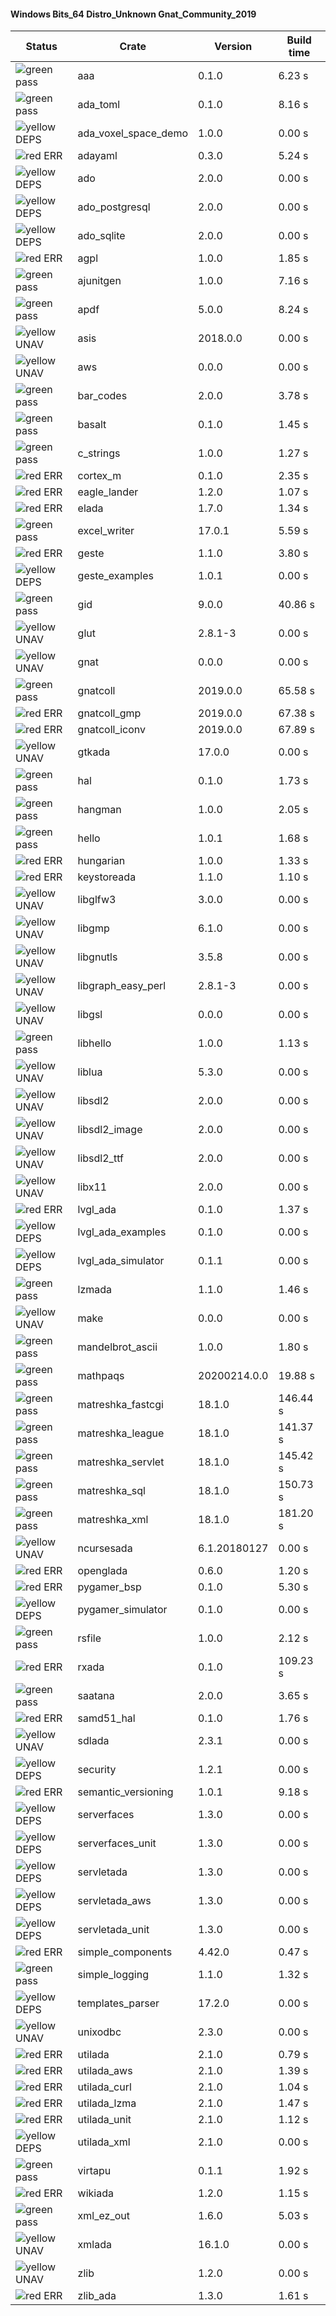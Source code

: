 #### Windows Bits_64 Distro_Unknown Gnat_Community_2019

| Status | Crate | Version | Build time |
| --- | --- | --- | --- |
|![green](https://placehold.it/8/00aa00/000000?text=+) pass | aaa | 0.1.0 |  6.23 s |
|![green](https://placehold.it/8/00aa00/000000?text=+) pass | ada_toml | 0.1.0 |  8.16 s |
|![yellow](https://placehold.it/8/ffbb00/000000?text=+) DEPS | ada_voxel_space_demo | 1.0.0 |  0.00 s |
|![red](https://placehold.it/8/ff0000/000000?text=+) ERR  | adayaml | 0.3.0 |  5.24 s |
|![yellow](https://placehold.it/8/ffbb00/000000?text=+) DEPS | ado | 2.0.0 |  0.00 s |
|![yellow](https://placehold.it/8/ffbb00/000000?text=+) DEPS | ado_postgresql | 2.0.0 |  0.00 s |
|![yellow](https://placehold.it/8/ffbb00/000000?text=+) DEPS | ado_sqlite | 2.0.0 |  0.00 s |
|![red](https://placehold.it/8/ff0000/000000?text=+) ERR  | agpl | 1.0.0 |  1.85 s |
|![green](https://placehold.it/8/00aa00/000000?text=+) pass | ajunitgen | 1.0.0 |  7.16 s |
|![green](https://placehold.it/8/00aa00/000000?text=+) pass | apdf | 5.0.0 |  8.24 s |
|![yellow](https://placehold.it/8/ffbb00/000000?text=+) UNAV | asis | 2018.0.0 |  0.00 s |
|![yellow](https://placehold.it/8/ffbb00/000000?text=+) UNAV | aws | 0.0.0 |  0.00 s |
|![green](https://placehold.it/8/00aa00/000000?text=+) pass | bar_codes | 2.0.0 |  3.78 s |
|![green](https://placehold.it/8/00aa00/000000?text=+) pass | basalt | 0.1.0 |  1.45 s |
|![green](https://placehold.it/8/00aa00/000000?text=+) pass | c_strings | 1.0.0 |  1.27 s |
|![red](https://placehold.it/8/ff0000/000000?text=+) ERR  | cortex_m | 0.1.0 |  2.35 s |
|![red](https://placehold.it/8/ff0000/000000?text=+) ERR  | eagle_lander | 1.2.0 |  1.07 s |
|![red](https://placehold.it/8/ff0000/000000?text=+) ERR  | elada | 1.7.0 |  1.34 s |
|![green](https://placehold.it/8/00aa00/000000?text=+) pass | excel_writer | 17.0.1 |  5.59 s |
|![red](https://placehold.it/8/ff0000/000000?text=+) ERR  | geste | 1.1.0 |  3.80 s |
|![yellow](https://placehold.it/8/ffbb00/000000?text=+) DEPS | geste_examples | 1.0.1 |  0.00 s |
|![green](https://placehold.it/8/00aa00/000000?text=+) pass | gid | 9.0.0 |  40.86 s |
|![yellow](https://placehold.it/8/ffbb00/000000?text=+) UNAV | glut | 2.8.1-3 |  0.00 s |
|![yellow](https://placehold.it/8/ffbb00/000000?text=+) UNAV | gnat | 0.0.0 |  0.00 s |
|![green](https://placehold.it/8/00aa00/000000?text=+) pass | gnatcoll | 2019.0.0 |  65.58 s |
|![red](https://placehold.it/8/ff0000/000000?text=+) ERR  | gnatcoll_gmp | 2019.0.0 |  67.38 s |
|![red](https://placehold.it/8/ff0000/000000?text=+) ERR  | gnatcoll_iconv | 2019.0.0 |  67.89 s |
|![yellow](https://placehold.it/8/ffbb00/000000?text=+) UNAV | gtkada | 17.0.0 |  0.00 s |
|![green](https://placehold.it/8/00aa00/000000?text=+) pass | hal | 0.1.0 |  1.73 s |
|![green](https://placehold.it/8/00aa00/000000?text=+) pass | hangman | 1.0.0 |  2.05 s |
|![green](https://placehold.it/8/00aa00/000000?text=+) pass | hello | 1.0.1 |  1.68 s |
|![red](https://placehold.it/8/ff0000/000000?text=+) ERR  | hungarian | 1.0.0 |  1.33 s |
|![red](https://placehold.it/8/ff0000/000000?text=+) ERR  | keystoreada | 1.1.0 |  1.10 s |
|![yellow](https://placehold.it/8/ffbb00/000000?text=+) UNAV | libglfw3 | 3.0.0 |  0.00 s |
|![yellow](https://placehold.it/8/ffbb00/000000?text=+) UNAV | libgmp | 6.1.0 |  0.00 s |
|![yellow](https://placehold.it/8/ffbb00/000000?text=+) UNAV | libgnutls | 3.5.8 |  0.00 s |
|![yellow](https://placehold.it/8/ffbb00/000000?text=+) UNAV | libgraph_easy_perl | 2.8.1-3 |  0.00 s |
|![yellow](https://placehold.it/8/ffbb00/000000?text=+) UNAV | libgsl | 0.0.0 |  0.00 s |
|![green](https://placehold.it/8/00aa00/000000?text=+) pass | libhello | 1.0.0 |  1.13 s |
|![yellow](https://placehold.it/8/ffbb00/000000?text=+) UNAV | liblua | 5.3.0 |  0.00 s |
|![yellow](https://placehold.it/8/ffbb00/000000?text=+) UNAV | libsdl2 | 2.0.0 |  0.00 s |
|![yellow](https://placehold.it/8/ffbb00/000000?text=+) UNAV | libsdl2_image | 2.0.0 |  0.00 s |
|![yellow](https://placehold.it/8/ffbb00/000000?text=+) UNAV | libsdl2_ttf | 2.0.0 |  0.00 s |
|![yellow](https://placehold.it/8/ffbb00/000000?text=+) UNAV | libx11 | 2.0.0 |  0.00 s |
|![red](https://placehold.it/8/ff0000/000000?text=+) ERR  | lvgl_ada | 0.1.0 |  1.37 s |
|![yellow](https://placehold.it/8/ffbb00/000000?text=+) DEPS | lvgl_ada_examples | 0.1.0 |  0.00 s |
|![yellow](https://placehold.it/8/ffbb00/000000?text=+) DEPS | lvgl_ada_simulator | 0.1.1 |  0.00 s |
|![green](https://placehold.it/8/00aa00/000000?text=+) pass | lzmada | 1.1.0 |  1.46 s |
|![yellow](https://placehold.it/8/ffbb00/000000?text=+) UNAV | make | 0.0.0 |  0.00 s |
|![green](https://placehold.it/8/00aa00/000000?text=+) pass | mandelbrot_ascii | 1.0.0 |  1.80 s |
|![green](https://placehold.it/8/00aa00/000000?text=+) pass | mathpaqs | 20200214.0.0 |  19.88 s |
|![green](https://placehold.it/8/00aa00/000000?text=+) pass | matreshka_fastcgi | 18.1.0 |  146.44 s |
|![green](https://placehold.it/8/00aa00/000000?text=+) pass | matreshka_league | 18.1.0 |  141.37 s |
|![green](https://placehold.it/8/00aa00/000000?text=+) pass | matreshka_servlet | 18.1.0 |  145.42 s |
|![green](https://placehold.it/8/00aa00/000000?text=+) pass | matreshka_sql | 18.1.0 |  150.73 s |
|![green](https://placehold.it/8/00aa00/000000?text=+) pass | matreshka_xml | 18.1.0 |  181.20 s |
|![yellow](https://placehold.it/8/ffbb00/000000?text=+) UNAV | ncursesada | 6.1.20180127 |  0.00 s |
|![red](https://placehold.it/8/ff0000/000000?text=+) ERR  | openglada | 0.6.0 |  1.20 s |
|![red](https://placehold.it/8/ff0000/000000?text=+) ERR  | pygamer_bsp | 0.1.0 |  5.30 s |
|![yellow](https://placehold.it/8/ffbb00/000000?text=+) DEPS | pygamer_simulator | 0.1.0 |  0.00 s |
|![green](https://placehold.it/8/00aa00/000000?text=+) pass | rsfile | 1.0.0 |  2.12 s |
|![red](https://placehold.it/8/ff0000/000000?text=+) ERR  | rxada | 0.1.0 |  109.23 s |
|![green](https://placehold.it/8/00aa00/000000?text=+) pass | saatana | 2.0.0 |  3.65 s |
|![red](https://placehold.it/8/ff0000/000000?text=+) ERR  | samd51_hal | 0.1.0 |  1.76 s |
|![yellow](https://placehold.it/8/ffbb00/000000?text=+) UNAV | sdlada | 2.3.1 |  0.00 s |
|![yellow](https://placehold.it/8/ffbb00/000000?text=+) DEPS | security | 1.2.1 |  0.00 s |
|![red](https://placehold.it/8/ff0000/000000?text=+) ERR  | semantic_versioning | 1.0.1 |  9.18 s |
|![yellow](https://placehold.it/8/ffbb00/000000?text=+) DEPS | serverfaces | 1.3.0 |  0.00 s |
|![yellow](https://placehold.it/8/ffbb00/000000?text=+) DEPS | serverfaces_unit | 1.3.0 |  0.00 s |
|![yellow](https://placehold.it/8/ffbb00/000000?text=+) DEPS | servletada | 1.3.0 |  0.00 s |
|![yellow](https://placehold.it/8/ffbb00/000000?text=+) DEPS | servletada_aws | 1.3.0 |  0.00 s |
|![yellow](https://placehold.it/8/ffbb00/000000?text=+) DEPS | servletada_unit | 1.3.0 |  0.00 s |
|![red](https://placehold.it/8/ff0000/000000?text=+) ERR  | simple_components | 4.42.0 |  0.47 s |
|![green](https://placehold.it/8/00aa00/000000?text=+) pass | simple_logging | 1.1.0 |  1.32 s |
|![yellow](https://placehold.it/8/ffbb00/000000?text=+) DEPS | templates_parser | 17.2.0 |  0.00 s |
|![yellow](https://placehold.it/8/ffbb00/000000?text=+) UNAV | unixodbc | 2.3.0 |  0.00 s |
|![red](https://placehold.it/8/ff0000/000000?text=+) ERR  | utilada | 2.1.0 |  0.79 s |
|![red](https://placehold.it/8/ff0000/000000?text=+) ERR  | utilada_aws | 2.1.0 |  1.39 s |
|![red](https://placehold.it/8/ff0000/000000?text=+) ERR  | utilada_curl | 2.1.0 |  1.04 s |
|![red](https://placehold.it/8/ff0000/000000?text=+) ERR  | utilada_lzma | 2.1.0 |  1.47 s |
|![red](https://placehold.it/8/ff0000/000000?text=+) ERR  | utilada_unit | 2.1.0 |  1.12 s |
|![yellow](https://placehold.it/8/ffbb00/000000?text=+) DEPS | utilada_xml | 2.1.0 |  0.00 s |
|![green](https://placehold.it/8/00aa00/000000?text=+) pass | virtapu | 0.1.1 |  1.92 s |
|![red](https://placehold.it/8/ff0000/000000?text=+) ERR  | wikiada | 1.2.0 |  1.15 s |
|![green](https://placehold.it/8/00aa00/000000?text=+) pass | xml_ez_out | 1.6.0 |  5.03 s |
|![yellow](https://placehold.it/8/ffbb00/000000?text=+) UNAV | xmlada | 16.1.0 |  0.00 s |
|![yellow](https://placehold.it/8/ffbb00/000000?text=+) UNAV | zlib | 1.2.0 |  0.00 s |
|![red](https://placehold.it/8/ff0000/000000?text=+) ERR  | zlib_ada | 1.3.0 |  1.61 s |
